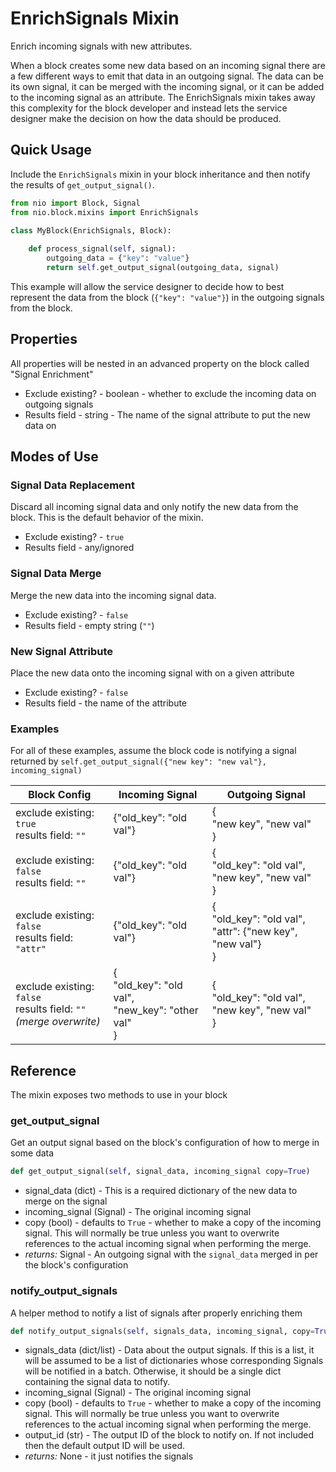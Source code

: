 # EnrichSignals Mixin

Enrich incoming signals with new attributes.

When a block creates some new data based on an incoming signal there are a few different ways to emit that data in an outgoing signal. The data can be its own signal, it can be merged with the incoming signal, or it can be added to the incoming signal as an attribute. The EnrichSignals mixin takes away this complexity for the block developer and instead lets the service designer make the decision on how the data should be produced.

## Quick Usage

Include the `EnrichSignals` mixin in your block inheritance and then notify the results of `get_output_signal()`. 

```python
from nio import Block, Signal
from nio.block.mixins import EnrichSignals 

class MyBlock(EnrichSignals, Block):
    
    def process_signal(self, signal):
        outgoing_data = {"key": "value"}
        return self.get_output_signal(outgoing_data, signal)
```

This example will allow the service designer to decide how to best represent the data from the block (`{"key": "value"}`) in the outgoing signals from the block.

## Properties

All properties will be nested in an advanced property on the block called "Signal Enrichment"

* Exclude existing? - boolean - whether to exclude the incoming data on outgoing signals
* Results field - string - The name of the signal attribute to put the new data on

## Modes of Use

### Signal Data Replacement

Discard all incoming signal data and only notify the new data from the block. This is the default behavior of the mixin.

* Exclude existing? - `true`
* Results field - any/ignored

### Signal Data Merge

Merge the new data into the incoming signal data.

* Exclude existing? - `false`
* Results field - empty string (`""`)

### New Signal Attribute

Place the new data onto the incoming signal with on a given attribute

* Exclude existing? - `false`
* Results field - the name of the attribute

### Examples

For all of these examples, assume the block code is notifying a signal returned by `self.get_output_signal({"new key": "new val"}, incoming_signal)`

| Block Config                                                 | Incoming Signal                                              | Outgoing Signal                                              |
| ------------------------------------------------------------ | ------------------------------------------------------------ | ------------------------------------------------------------ |
| exclude existing: `true`<br />results field: `""`            | {"old_key": "old val"}                                       | {<br />"new key", "new val"<br />}                           |
| exclude existing: `false`<br />results field: `""`           | {"old_key": "old val"}                                       | {<br />"old_key": "old val",<br />"new key", "new val"<br />} |
| exclude existing: `false`<br />results field: `"attr"`       | {"old_key": "old val"}                                       | {<br />"old_key": "old val",<br />"attr": {"new key", "new val"}<br />} |
| exclude existing: `false`<br />results field: `""`<br />_(merge overwrite)_ | {<br />"old_key": "old val",<br />"new_key": "other val"<br />} | {<br />"old_key": "old val",<br />"new key", "new val"<br />} |

## Reference

The mixin exposes two methods to use in your block

### get_output_signal

Get an output signal based on the block's configuration of how to merge in some data

```python
def get_output_signal(self, signal_data, incoming_signal copy=True)
```

* signal_data (dict) - This is a required dictionary of the new data to merge on the signal
* incoming_signal (Signal) - The original incoming signal
* copy (bool) - defaults to `True` - whether to make a copy of the incoming signal. This will normally be true unless you want to overwrite references to the actual incoming signal when performing the merge.
* _returns:_ Signal - An outgoing signal with the `signal_data` merged in per the block's configuration

### notify_output_signals

A helper method to notify a list of signals after properly enriching them

```python
def notify_output_signals(self, signals_data, incoming_signal, copy=True, output_id=None)
```

* signals_data (dict/list) - Data about the output signals. If this is a list, it will be assumed to be a list of dictionaries whose corresponding Signals will be notified in a batch. Otherwise, it should be a single dict containing the signal data to notify.
* incoming_signal (Signal) - The original incoming signal
* copy (bool) - defaults to `True` - whether to make a copy of the incoming signal. This will normally be true unless you want to overwrite references to the actual incoming signal when performing the merge.
* output_id (str) - The output ID of the block to notify on. If not included then the default output ID will be used.
* _returns:_ None - it just notifies the signals